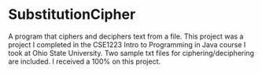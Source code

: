 # SubstitutionCipher
A program that ciphers and deciphers text from a file. This project was a project I completed in the CSE1223 Intro to Programming in Java course I took at Ohio State University. Two sample txt files for ciphering/deciphering are included. I received a 100% on this project.
